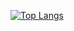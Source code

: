 [![Top Langs](https://github-readme-stats-git-masterrstaa-rickstaa.vercel.app/api/top-langs/?username=bluebottlewize&hide=jupyter,less,scss)](https://github.com/anuraghazra/github-readme-stats)
